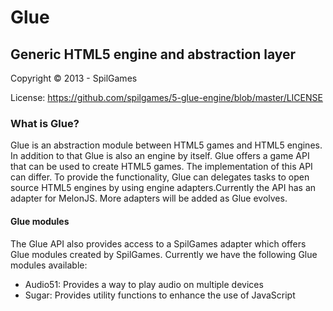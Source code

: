 # Glue
## Generic HTML5 engine and abstraction layer

Copyright © 2013 - SpilGames

License:
https://github.com/spilgames/5-glue-engine/blob/master/LICENSE

### What is Glue?

Glue is an abstraction module between HTML5 games and HTML5 engines. In addition to that Glue is also an engine by itself. Glue offers a game API that can be used to create HTML5 games. The implementation of this API can differ. To provide the functionality, Glue can delegates tasks to open source HTML5 engines by using engine adapters.Currently the API has an adapter for MelonJS. More adapters will be added as Glue evolves.

#### Glue modules

The Glue API also provides access to a SpilGames adapter which offers Glue modules created by SpilGames. Currently we have the following Glue modules available:
- Audio51: Provides a way to play audio on multiple devices
- Sugar: Provides utility functions to enhance the use of JavaScript
